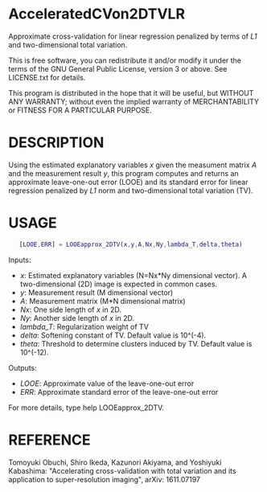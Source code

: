 # AcceleratedCVon2DTVLR
Approximate cross-validation for linear regression penalized by terms of *L1* and two-dimensional total variation.

This is free software, you can redistribute it and/or modify it under the terms of the GNU General Public License, version 3 or above. See LICENSE.txt for details.

This program is distributed in the hope that it will be useful, but WITHOUT ANY WARRANTY; without even the implied warranty of MERCHANTABILITY or FITNESS FOR A PARTICULAR PURPOSE.

# DESCRIPTION
Using the estimated explanatory variables *x* given the measument matrix *A* and the measurement result *y*, this program computes and returns an approximate leave-one-out error (LOOE) and its standard error for linear regression penalized by *L1* norm and two-dimensional total variation (TV).

# USAGE
```matlab
   [LOOE,ERR] = LOOEapprox_2DTV(x,y,A,Nx,Ny,lambda_T,delta,theta)
```
Inputs:
- *x*: Estimated explanatory variables (N=Nx*Ny dimensional vector). A two-dimensional (2D) image is expected in common cases.
- *y*: Measurement result (M dimensional vector)
- *A*: Measurement matrix (M*N dimensional matrix)
- *Nx*: One side length of *x* in 2D.
- *Ny*: Another side length of *x* in 2D.
- *lambda_T*: Regularization weight of TV
- *delta*: Softening constant of TV. Default value is 10^(-4).
- *theta*: Threshold to determine clusters induced by TV. Default value is 10^(-12).

Outputs:
- *LOOE*: Approximate value of the leave-one-out error
- *ERR*: Approximate standard error of the leave-one-out error

For more details, type help LOOEapprox_2DTV.

# REFERENCE
Tomoyuki Obuchi, Shiro Ikeda, Kazunori Akiyama, and Yoshiyuki Kabashima: "Accelerating cross-validation with total variation and its application to super-resolution imaging", arXiv: 1611.07197
